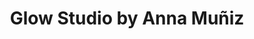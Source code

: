 ---
title: "Glow Studio by Anna Muñiz"
url: /sant-cugat-del-valles/glow-studio-by-anna-muniz/
shop: peluquería
---